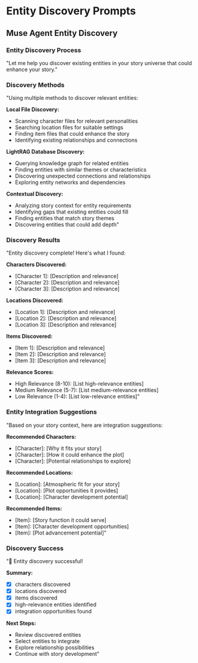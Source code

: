 # Entity Discovery Prompts

## Muse Agent Entity Discovery

### Entity Discovery Process
"Let me help you discover existing entities in your story universe that could enhance your story."

### Discovery Methods
"Using multiple methods to discover relevant entities:

**Local File Discovery:**
- Scanning character files for relevant personalities
- Searching location files for suitable settings
- Finding item files that could enhance the story
- Identifying existing relationships and connections

**LightRAG Database Discovery:**
- Querying knowledge graph for related entities
- Finding entities with similar themes or characteristics
- Discovering unexpected connections and relationships
- Exploring entity networks and dependencies

**Contextual Discovery:**
- Analyzing story context for entity requirements
- Identifying gaps that existing entities could fill
- Finding entities that match story themes
- Discovering entities that could add depth"

### Discovery Results
"Entity discovery complete! Here's what I found:

**Characters Discovered:**
- [Character 1]: [Description and relevance]
- [Character 2]: [Description and relevance]
- [Character 3]: [Description and relevance]

**Locations Discovered:**
- [Location 1]: [Description and relevance]
- [Location 2]: [Description and relevance]
- [Location 3]: [Description and relevance]

**Items Discovered:**
- [Item 1]: [Description and relevance]
- [Item 2]: [Description and relevance]
- [Item 3]: [Description and relevance]

**Relevance Scores:**
- High Relevance (8-10): [List high-relevance entities]
- Medium Relevance (5-7): [List medium-relevance entities]
- Low Relevance (1-4): [List low-relevance entities]"

### Entity Integration Suggestions
"Based on your story context, here are integration suggestions:

**Recommended Characters:**
- [Character]: [Why it fits your story]
- [Character]: [How it could enhance the plot]
- [Character]: [Potential relationships to explore]

**Recommended Locations:**
- [Location]: [Atmospheric fit for your story]
- [Location]: [Plot opportunities it provides]
- [Location]: [Character development potential]

**Recommended Items:**
- [Item]: [Story function it could serve]
- [Item]: [Character development opportunities]
- [Item]: [Plot advancement potential]"

### Discovery Success
"🎯 Entity discovery successful!

**Summary:**
- [X] characters discovered
- [X] locations discovered
- [X] items discovered
- [X] high-relevance entities identified
- [X] integration opportunities found

**Next Steps:**
- Review discovered entities
- Select entities to integrate
- Explore relationship possibilities
- Continue with story development"
